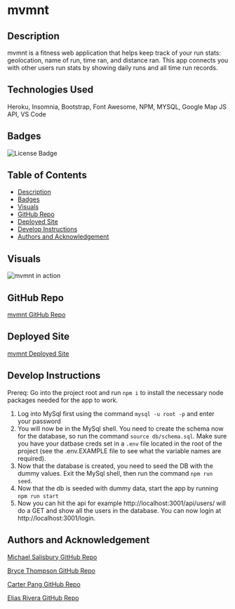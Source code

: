 # mvmnt

## Description
mvmnt is a fitness web application that helps keep track of your run stats: geolocation, name of run, time ran, and distance ran. This app connects you with other users run stats by showing daily runs and all time run records.

## Technologies Used
Heroku, Insomnia, Bootstrap, Font Awesome, NPM, MYSQL, Google Map JS API, VS Code 

## Badges
![License Badge](https://shields.io/badge/license-MIT-green)

## Table of Contents
- [Description](#description)
- [Badges](#badges)
- [Visuals](#visuals)
- [GitHub Repo](#github-repo)
- [Deployed Site](#deployed-site)
- [Develop Instructions](#develop-instructions)
- [Authors and Acknowledgement](#authors-and-acknowledgement)

## Visuals
![mvmnt in action](./gif/mvmnt.gif)

## GitHub Repo
[mvmnt GitHub Repo](https://github.com/mslzbry/mvmnt)

## Deployed Site

[mvmnt Deployed Site](https://fast-scrubland-44894-b727f94b7e1a.herokuapp.com/)

## Develop Instructions

Prereq: Go into the project root and run `npm i` to install the necessary node packages needed for the app to work.

1. Log into MySql first using the command `mysql -u root -p` and enter your password
2. You will now be in the MySql shell. You need to create the schema now for the database, so run the command `source db/schema.sql`. Make sure you have your datbase creds set in a `.env` file located in the root of the project (see the .env.EXAMPLE file to see what the variable names are required).
3. Now that the database is created, you need to seed the DB with the dummy values. Exit the MySql shell, then run the command `npm run seed`.
4. Now that the db is seeded with dummy data, start the app by running `npm run start`
5. Now you can hit the api for example http://localhost:3001/api/users/ will do a GET and show all the users in the database. You can now login at http://localhost:3001/login.

## Authors and Acknowledgement
[Michael Salisbury GitHub Repo](https://github.com/mslzbry)

[Bryce Thompson GitHub Repo](https://github.com/BryceedThompson)

[Carter Pang GitHub Repo](https://github.com/funkycba)

[Elias Rivera GitHub Repo](https://github.com/eliasjrivera)
